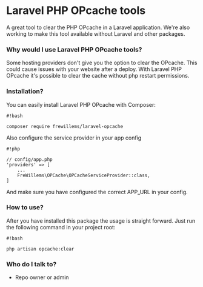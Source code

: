 # Laravel PHP OPcache tools #

A great tool to clear the PHP OPcache in a Laravel application. We're also working to make this tool available without Laravel and other packages.

### Why would I use Laravel PHP OPcache tools? ###

Some hosting providers don't give you the option to clear the OPcache. This could cause issues with your website after a deploy. With Laravel PHP OPcache it's possible to clear the cache without php restart permissions.

### Installation? ###

You can easily install Laravel PHP OPcache with Composer:

```
#!bash

composer require frewillems/laravel-opcache
```

Also configure the service provider in your app config

```
#!php

// config/app.php
'providers' => [
    ...
    FreWillems\OPCache\OPCacheServiceProvider::class,
]
```

And make sure you have configured the correct APP_URL in your config.

### How to use? ###

After you have installed this package the usage is straight forward. Just run the following command in your project root:


```
#!bash

php artisan opcache:clear
```

### Who do I talk to? ###

* Repo owner or admin